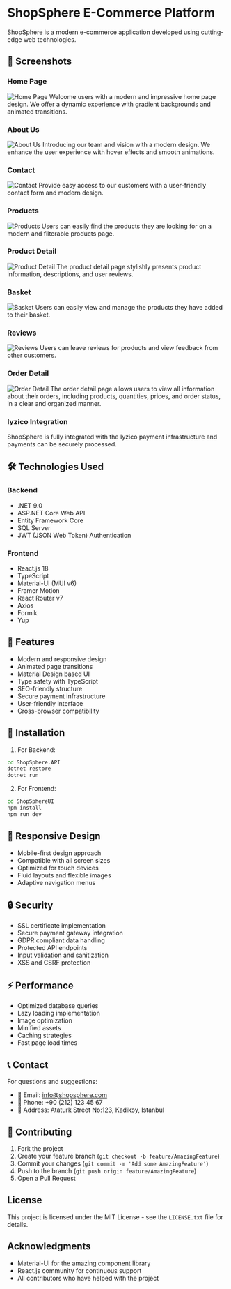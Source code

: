 # ShopSphere E-Commerce Platform

ShopSphere is a modern e-commerce application developed using cutting-edge web technologies.

## 📸 Screenshots

### Home Page
![Home Page](./ShopSphereUI/public/images/home.png)
Welcome users with a modern and impressive home page design. We offer a dynamic experience with gradient backgrounds and animated transitions.

### About Us
![About Us](./ShopSphereUI/public/images/about.png)
Introducing our team and vision with a modern design. We enhance the user experience with hover effects and smooth animations.

### Contact
![Contact](./ShopSphereUI/public/images/contact.png)
Provide easy access to our customers with a user-friendly contact form and modern design.

### Products
![Products](./ShopSphereUI/public/images/products.png)
Users can easily find the products they are looking for on a modern and filterable products page.

### Product Detail
![Product Detail](./ShopSphereUI/public/images/productdetail.png)
The product detail page stylishly presents product information, descriptions, and user reviews.

### Basket
![Basket](./ShopSphereUI/public/images/basket.png)
Users can easily view and manage the products they have added to their basket.

### Reviews
![Reviews](./ShopSphereUI/public/images/review.png)
Users can leave reviews for products and view feedback from other customers.

### Order Detail
![Order Detail](./ShopSphereUI/public/images/orderdetail.png)
The order detail page allows users to view all information about their orders, including products, quantities, prices, and order status, in a clear and organized manner.

### Iyzico Integration
ShopSphere is fully integrated with the Iyzico payment infrastructure and payments can be securely processed.

## 🛠️ Technologies Used

### Backend
- .NET 9.0
- ASP.NET Core Web API
- Entity Framework Core
- SQL Server
- JWT (JSON Web Token) Authentication

### Frontend
- React.js 18
- TypeScript
- Material-UI (MUI v6)
- Framer Motion
- React Router v7
- Axios
- Formik
- Yup

## 🌟 Features

- Modern and responsive design
- Animated page transitions
- Material Design based UI
- Type safety with TypeScript
- SEO-friendly structure
- Secure payment infrastructure
- User-friendly interface
- Cross-browser compatibility

## 🚀 Installation

1. For Backend:
```bash
cd ShopSphere.API
dotnet restore
dotnet run
```

2. For Frontend:
```bash
cd ShopSphereUI
npm install
npm run dev
```

## 📱 Responsive Design

- Mobile-first design approach
- Compatible with all screen sizes
- Optimized for touch devices
- Fluid layouts and flexible images
- Adaptive navigation menus

## 🔒 Security

- SSL certificate implementation
- Secure payment gateway integration
- GDPR compliant data handling
- Protected API endpoints
- Input validation and sanitization
- XSS and CSRF protection

## ⚡ Performance

- Optimized database queries
- Lazy loading implementation
- Image optimization
- Minified assets
- Caching strategies
- Fast page load times

## 📞 Contact

For questions and suggestions:
- 📧 Email: info@shopsphere.com
- 📱 Phone: +90 (212) 123 45 67
- 📍 Address: Ataturk Street No:123, Kadikoy, Istanbul

## 🤝 Contributing

1. Fork the project
2. Create your feature branch (`git checkout -b feature/AmazingFeature`)
3. Commit your changes (`git commit -m 'Add some AmazingFeature'`)
4. Push to the branch (`git push origin feature/AmazingFeature`)
5. Open a Pull Request

## License

This project is licensed under the MIT License - see the `LICENSE.txt` file for details.

## Acknowledgments

- Material-UI for the amazing component library
- React.js community for continuous support
- All contributors who have helped with the project 